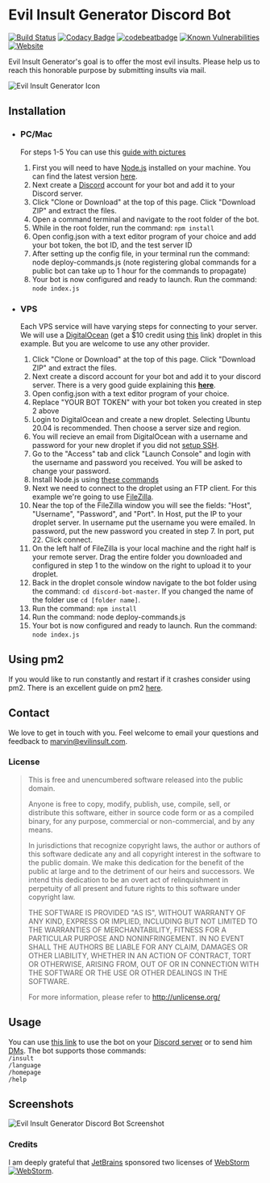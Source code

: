 # Evil Insult Generator Discord Bot

[![Build Status](https://travis-ci.org/EvilInsultGenerator/discord-bot.svg?branch=master)](https://travis-ci.org/EvilInsultGenerator/discord-bot)
[![Codacy Badge](https://app.codacy.com/project/badge/Grade/6b510145357940d2897585500ce078b4)](https://www.codacy.com/gh/EvilInsultGenerator/discord-bot/dashboard?utm_source=github.com&amp;utm_medium=referral&amp;utm_content=EvilInsultGenerator/discord-bot&amp;utm_campaign=Badge_Grade)
[![codebeatbadge](https://codebeat.co/badges/4b25afd3-ec15-40c6-a2ad-8f6624b28a72#1)](https://codebeat.co/projects/github-com-evilinsultgenerator-discord-bot-master)
[![Known Vulnerabilities](https://snyk.io/test/github/evilinsultgenerator/discord-bot/badge.svg)](https://snyk.io/test/github/evilinsultgenerator/discord-bot)
[![Website](https://img.shields.io/website-up-down-green-red/https/shields.io.svg)](https://evilinsult.com)

Evil Insult Generator's goal is to offer the most evil insults. Please help us to reach this honorable purpose by submitting insults
via mail.

![Evil Insult Generator Icon](https://cloud.githubusercontent.com/assets/22981912/19600664/5521d010-97a6-11e6-9f67-fec931b199d7.png)

## Installation


*	### PC/Mac
    For steps 1-5 You can use this [guide with pictures](https://discordjs.guide/preparations/) 
    1.  First you will need to have [Node.js](https://nodejs.org/) installed on your machine. You can find the latest version [here](https://nodejs.org/).
    2.  Next create a [Discord](https://discordapp.com/) account for your bot and add it to your Discord server.
	3.  Click "Clone or Download" at the top of this page. Click "Download ZIP" and extract the files.
	4.  Open a command terminal and navigate to the root folder of the bot.
	5.  While in the root folder, run the command: `npm install`
	6.  Open config.json with a text editor program of your choice and add your bot token, the bot ID, and the test server ID
    7.  After setting up the config file, in your terminal run the command: node deploy-commands.js 
        (note registering global commands for a public bot can take up to 1 hour for the commands to propagate)
	8.  Your bot is now configured and ready to launch. Run the command: `node index.js`

*	### VPS
    Each VPS service will have varying steps for connecting to your server. We will use a [DigitalOcean](https://m.do.co/c/d4e804717547) (get a $10 credit using [this](https://m.do.co/c/d4e804717547) link) droplet in this example.
    But you are welcome to use any other provider.
    1. Click "Clone or Download" at the top of this page. Click "Download ZIP" and extract the files.
    2. Next create a discord account for your bot and add it to your discord server. There is a very good guide explaining this __[here](https://github.com/reactiflux/discord-irc/wiki/Creating-a-discord-bot-&-getting-a-token)__.
    3. Open config.json with a text editor program of your choice.
	4. Replace "YOUR BOT TOKEN" with your bot token you created in step 2 above
	5. Login to DigitalOcean and create a new droplet. Selecting Ubuntu 20.04 is recommended. Then choose a server size and region.
	6. You will recieve an email from DigitalOcean with a username and password for your new droplet if you did not [setup SSH](https://www.digitalocean.com/community/tutorials/how-to-connect-to-your-droplet-with-ssh).
	7. Go to the "Access" tab and click "Launch Console" and login with the username and password you received. You will be asked to change your password.
	8. Install Node.js using [these commands](https://tecadmin.net/install-latest-nodejs-npm-on-ubuntu/)
	9. Next we need to connect to the droplet using an FTP client. For this example we're going to use [FileZilla](https://filezilla-project.org/).
	10. Near the top of the FileZilla window you will see the fields: "Host", "Username", "Password", and "Port". In Host, put the IP to your droplet server. In username put the username you were emailed. In password, put the new password you created in step 7. In port, put 22. Click connect.
	11. On the left half of FileZilla is your local machine and the right half is your remote server. Drag the entire folder you downloaded and configured in step 1 to the window on the right to upload it to your droplet.
	12. Back in the droplet console window navigate to the bot folder using the command: `cd discord-bot-master`. If you changed the name of the folder use `cd [folder name]`.
	13. Run the command: `npm install`
    14. Run the command: node deploy-commands.js
	15. Your bot is now configured and ready to launch. Run the command: `node index.js`


## Using pm2

If you would like to run constantly and restart if it crashes consider using pm2. There is an excellent guide on pm2 [here](http://pm2.keymetrics.io/docs/usage/quick-start/).




## Contact

We love to get in touch with you. Feel welcome to email your questions and feedback to [marvin@evilinsult.com](mailto:marvin@evilinsult.com).

### License
> This is free and unencumbered software released into the public domain.
>
> Anyone is free to copy, modify, publish, use, compile, sell, or
> distribute this software, either in source code form or as a compiled
> binary, for any purpose, commercial or non-commercial, and by any
> means.
>
> In jurisdictions that recognize copyright laws, the author or authors
> of this software dedicate any and all copyright interest in the
> software to the public domain. We make this dedication for the benefit
> of the public at large and to the detriment of our heirs and
> successors. We intend this dedication to be an overt act of
> relinquishment in perpetuity of all present and future rights to this
> software under copyright law.
>
> THE SOFTWARE IS PROVIDED "AS IS", WITHOUT WARRANTY OF ANY KIND,
> EXPRESS OR IMPLIED, INCLUDING BUT NOT LIMITED TO THE WARRANTIES OF
> MERCHANTABILITY, FITNESS FOR A PARTICULAR PURPOSE AND NONINFRINGEMENT.
> IN NO EVENT SHALL THE AUTHORS BE LIABLE FOR ANY CLAIM, DAMAGES OR
> OTHER LIABILITY, WHETHER IN AN ACTION OF CONTRACT, TORT OR OTHERWISE,
> ARISING FROM, OUT OF OR IN CONNECTION WITH THE SOFTWARE OR THE USE OR
> OTHER DEALINGS IN THE SOFTWARE.
>
> For more information, please refer to <http://unlicense.org/>

## Usage

You can use [this link](https://discordapp.com/oauth2/authorize?permissions=0&scope=bot&client_id=348181398013870080) to use the bot on your [Discord server](https://discordapp.com/) or to send him [DMs](https://support.discordapp.com/hc/en-us/articles/204849987-What-are-Direct-Messages-PM-DM-).
The bot supports those commands: <br>
`/insult` <br>
`/language` <br>
`/homepage` <br>
`/help` <br>

## Screenshots

![Evil Insult Generator Discord Bot Screenshot](https://user-images.githubusercontent.com/16610908/29475712-4306c40a-8461-11e7-8cfc-f44d69cce8d9.PNG)

### Credits
I am deeply grateful that [JetBrains](https://www.jetbrains.com/) sponsored two licenses of [WebStorm](https://www.jetbrains.com/webstorm/)
[![WebStorm](https://user-images.githubusercontent.com/16610908/28754026-65f4866a-753d-11e7-97cb-9c59fffbc9a6.png)](https://www.jetbrains.com/webstorm/).

